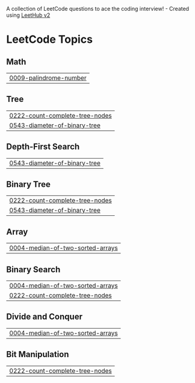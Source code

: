 A collection of LeetCode questions to ace the coding interview! - Created using [LeetHub v2](https://github.com/arunbhardwaj/LeetHub-2.0)
<!---LeetCode Topics Start-->
# LeetCode Topics
## Math
|  |
| ------- |
| [0009-palindrome-number](https://github.com/rishu5110/DSA-JAVA/tree/master/0009-palindrome-number) |
## Tree
|  |
| ------- |
| [0222-count-complete-tree-nodes](https://github.com/rishu5110/DSA-JAVA/tree/master/0222-count-complete-tree-nodes) |
| [0543-diameter-of-binary-tree](https://github.com/rishu5110/DSA-JAVA/tree/master/0543-diameter-of-binary-tree) |
## Depth-First Search
|  |
| ------- |
| [0543-diameter-of-binary-tree](https://github.com/rishu5110/DSA-JAVA/tree/master/0543-diameter-of-binary-tree) |
## Binary Tree
|  |
| ------- |
| [0222-count-complete-tree-nodes](https://github.com/rishu5110/DSA-JAVA/tree/master/0222-count-complete-tree-nodes) |
| [0543-diameter-of-binary-tree](https://github.com/rishu5110/DSA-JAVA/tree/master/0543-diameter-of-binary-tree) |
## Array
|  |
| ------- |
| [0004-median-of-two-sorted-arrays](https://github.com/rishu5110/DSA-JAVA/tree/master/0004-median-of-two-sorted-arrays) |
## Binary Search
|  |
| ------- |
| [0004-median-of-two-sorted-arrays](https://github.com/rishu5110/DSA-JAVA/tree/master/0004-median-of-two-sorted-arrays) |
| [0222-count-complete-tree-nodes](https://github.com/rishu5110/DSA-JAVA/tree/master/0222-count-complete-tree-nodes) |
## Divide and Conquer
|  |
| ------- |
| [0004-median-of-two-sorted-arrays](https://github.com/rishu5110/DSA-JAVA/tree/master/0004-median-of-two-sorted-arrays) |
## Bit Manipulation
|  |
| ------- |
| [0222-count-complete-tree-nodes](https://github.com/rishu5110/DSA-JAVA/tree/master/0222-count-complete-tree-nodes) |
<!---LeetCode Topics End-->